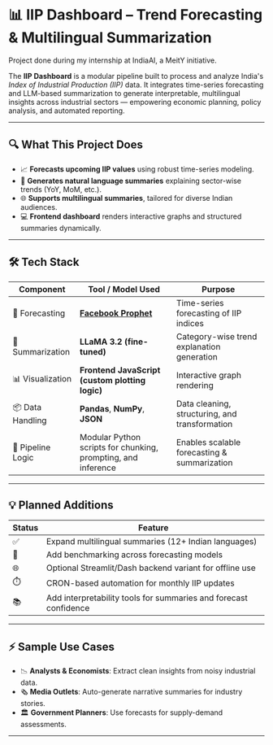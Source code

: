 # 📊 IIP Dashboard – Trend Forecasting & Multilingual Summarization

Project done during my internship at IndiaAI, a MeitY initiative.

The **IIP Dashboard** is a modular pipeline built to process and analyze India's *Index of Industrial Production (IIP)* data. It integrates time-series forecasting and LLM-based summarization to generate interpretable, multilingual insights across industrial sectors — empowering economic planning, policy analysis, and automated reporting.

---

## 🔍 What This Project Does

- 📈 **Forecasts upcoming IIP values** using robust time-series modeling.
- 🧠 **Generates natural language summaries** explaining sector-wise trends (YoY, MoM, etc.).
- 🌐 **Supports multilingual summaries**, tailored for diverse Indian audiences.
- 💻 **Frontend dashboard** renders interactive graphs and structured summaries dynamically.

---

## 🛠️ Tech Stack

| Component         | Tool / Model Used                                              | Purpose                                        |
|------------------|-----------------------------------------------------------------|------------------------------------------------|
| 📅 Forecasting    | **[Facebook Prophet](https://facebook.github.io/prophet/)**     | Time-series forecasting of IIP indices         |
| 📝 Summarization  | **LLaMA 3.2 (fine-tuned)**                                      | Category-wise trend explanation generation     |
| 📊 Visualization  | **Frontend JavaScript (custom plotting logic)**                | Interactive graph rendering                    |
| 📦 Data Handling  | **Pandas**, **NumPy**, **JSON**                                 | Data cleaning, structuring, and transformation |
| 🔁 Pipeline Logic | Modular Python scripts for chunking, prompting, and inference  | Enables scalable forecasting & summarization   |

---

## 💡 Planned Additions

| Status | Feature                                                                 |
|--------|-------------------------------------------------------------------------|
| ✅     | Expand multilingual summaries (12+ Indian languages)                    |
| 🧪     | Add benchmarking across forecasting models                              |
| 🌐     | Optional Streamlit/Dash backend variant for offline use                 |
| ⏱️     | CRON-based automation for monthly IIP updates                           |
| 📚     | Add interpretability tools for summaries and forecast confidence        |

---

## ⚡ Sample Use Cases

- 📉 **Analysts & Economists**: Extract clean insights from noisy industrial data.
- 🗞️ **Media Outlets**: Auto-generate narrative summaries for industry stories.
- 🏛️ **Government Planners**: Use forecasts for supply-demand assessments.

---
